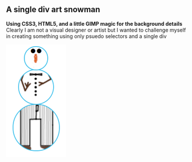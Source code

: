 ## A single div art snowman ##
**Using CSS3, HTML5, and a little GIMP magic for the background details**
Clearly I am not a visual designer or artist but I wanted to challenge myself in creating something using only psuedo selectors
and a single div

![Alt text](/snowman-ss.PNG?raw=true "Screenshot of Snowman")
